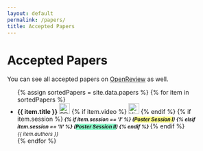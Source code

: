 ```yaml
---
layout: default
permalink: /papers/
title: Accepted Papers
---
```



# Accepted Papers 

You can see all accepted papers on [OpenReview](https://openreview.net/group?id=auai.org/UAI/2025/Workshop/TPM#tab-accept) as well.

<ul>
{% assign sortedPapers = site.data.papers %}
{% for item in sortedPapers %}
  <li><strong>{{ item.title }}</strong> <a href="{{item.pdf_url}}"><img src="{{ site.baseurl }}/assets/images/pdf_icon_blue.svg" width="25" height="25"  alt="PDF icon" /></a> 
  {% if item.video %} <a href="{{item.video}}" target="_blank" ><img src="{{ site.baseurl }}/assets/images/video-svgrepo-com.svg" width="25" height="25"  alt="Video icon" /></a> {% endif %} {% if item.session %}<small><i ><strong>
    {% if item.session == 'I' %}
      (<span style="background-color: #FFFF89">Poster Session I</span>)
    {% elsif item.session == 'II' %}
      (<span style="background-color: #89FFCA">Poster Session II</span>)
    {% endif %}
  </strong></i></small>
  {% endif %}
  <br/>
  <small><i >{{ item.authors }}</i></small></li>  
{% endfor %}
</ul>

